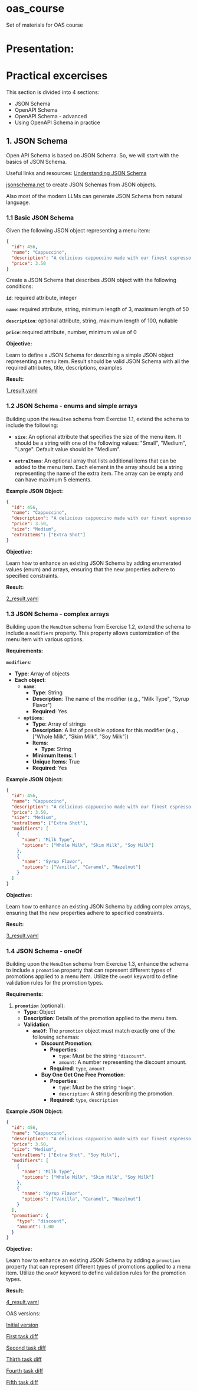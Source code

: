 # oas_course
Set of materials for OAS course


# Presentation:
<!-- TODO link to the presentation -->

# Practical excercises

This section is divided into 4 sections:
 - JSON Schema
 - OpenAPI Schema
 - OpenAPI Schema - advanced
 - Using OpenAPI Schema in practice

## 1. JSON Schema

Open API Schema is based on JSON Schema. So, we will start with the basics of JSON Schema.

Useful links and resources:
[Understanding JSON Schema](https://json-schema.org/understanding-json-schema/basics.html)

[jsonschema.net](https://jsonschema.net/) to create JSON Schemas from JSON objects.

Also most of the modern LLMs can generate JSON Schema from natural language.

### 1.1 Basic JSON Schema

Given the following JSON object representing a menu item:

```json
{
  "id": 456,
  "name": "Cappuccino",
  "description": "A delicious cappuccino made with our finest espresso.",
  "price": 3.50
}
```
Create a JSON Schema that describes JSON object with the following conditions:

**`id`**: required attribute, integer

**`name`**: required attribute, string, minimum length of 3, maximum length of 50

**`description`**: optional attribute, string, maximum length of 100, nullable

**`price`**: required attribute, number, minimum value of 0

**Objective:**

Learn to define a JSON Schema for describing a simple JSON object representing a menu item. Result should be valid JSON Schema with all the required attributes, title, descriptions, examples

**Result:**

[1_result.yaml](JSON_schema/1_result.yaml)

### 1.2 JSON Schema - enums and simple arrays

Building upon the `MenuItem` schema from Exercise 1.1, extend the schema to include the following:

- **`size`**: An optional attribute that specifies the size of the menu item. It should be a string with one of the following values: "Small", "Medium", "Large". Default value should be "Medium".

- **`extraItems`**: An optional array that lists additional items that can be added to the menu item. Each element in the array should be a string representing the name of the extra item. The array can be empty and can have maximum 5 elements.

**Example JSON Object:**

```json
{
  "id": 456,
  "name": "Cappuccino",
  "description": "A delicious cappuccino made with our finest espresso.",
  "price": 3.50,
  "size": "Medium",
  "extraItems": ["Extra Shot"]
}
```

**Objective:**

Learn how to enhance an existing JSON Schema by adding enumerated values (enum) and arrays, ensuring that the new properties adhere to specified constraints.

**Result:**

[2_result.yaml](JSON_schema/2_result.yaml)

### 1.3 JSON Schema - complex arrays

Building upon the `MenuItem` schema from Exercise 1.2, extend the schema to include a `modifiers` property. This property allows customization of the menu item with various options.

**Requirements:**

**`modifiers`**:
   - **Type**: Array of objects
   - **Each object**:
     - **`name`**:
       - **Type**: String
       - **Description**: The name of the modifier (e.g., "Milk Type", "Syrup Flavor")
       - **Required**: Yes
     - **`options`**:
       - **Type**: Array of strings
       - **Description**: A list of possible options for this modifier (e.g., ["Whole Milk", "Skim Milk", "Soy Milk"])
       - **Items**:
         - **Type**: String
       - **Minimum Items**: 1
       - **Unique Items**: True
       - **Required**: Yes

**Example JSON Object:**

```json
{
  "id": 456,
  "name": "Cappuccino",
  "description": "A delicious cappuccino made with our finest espresso.",
  "price": 3.50,
  "size": "Medium",
  "extraItems": ["Extra Shot"],
  "modifiers": [
    {
      "name": "Milk Type",
      "options": ["Whole Milk", "Skim Milk", "Soy Milk"]
    },
    {
      "name": "Syrup Flavor",
      "options": ["Vanilla", "Caramel", "Hazelnut"]
    }
  ]
}
```

**Objective:**

Learn how to enhance an existing JSON Schema by adding complex arrays, ensuring that the new properties adhere to specified constraints.

**Result:**

[3_result.yaml](JSON_schema/3_result.yaml)

### 1.4 JSON Schema - oneOf

Building upon the `MenuItem` schema from Exercise 1.3, enhance the schema to include a `promotion` property that can represent different types of promotions applied to a menu item. Utilize the `oneOf` keyword to define validation rules for the promotion types.

**Requirements:**

1. **`promotion`** (optional):
   - **Type**: Object
   - **Description**: Details of the promotion applied to the menu item.
   - **Validation**:
     - **`oneOf`**: The `promotion` object must match exactly one of the following schemas:
       - **Discount Promotion**:
         - **Properties**:
           - `type`: Must be the string `"discount"`.
           - `amount`: A number representing the discount amount.
         - **Required**: `type`, `amount`
       - **Buy One Get One Free Promotion**:
         - **Properties**:
           - `type`: Must be the string `"bogo"`.
           - `description`: A string describing the promotion.
         - **Required**: `type`, `description`

**Example JSON Object:**

```json
{
  "id": 456,
  "name": "Cappuccino",
  "description": "A delicious cappuccino made with our finest espresso.",
  "price": 3.50,
  "size": "Medium",
  "extraItems": ["Extra Shot", "Soy Milk"],
  "modifiers": [
    {
      "name": "Milk Type",
      "options": ["Whole Milk", "Skim Milk", "Soy Milk"]
    },
    {
      "name": "Syrup Flavor",
      "options": ["Vanilla", "Caramel", "Hazelnut"]
    }
  ],
  "promotion": {
    "type": "discount",
    "amount": 1.00
  }
}
```

**Objective:**

Learn how to enhance an existing JSON Schema by adding a `promotion` property that can represent different types of promotions applied to a menu item. Utilize the `oneOf` keyword to define validation rules for the promotion types.

**Result:**

[4_result.yaml](JSON_schema/4_result.yaml)



OAS versions:

[Initial version](https://github.com/DXHeroes/oas_course/commit/fb8391b789b360007c5e29cdddb8c18ac52bcd41)

[First task diff](https://github.com/DXHeroes/oas_course/commit/c2233d7793e1f54603f79e2297125dd115a8e410)

[Second task diff](https://github.com/DXHeroes/oas_course/commit/a8191f9df8f96e464dec874e5b56260a0a1b78c9)

[Thirth task diff](https://github.com/DXHeroes/oas_course/commit/f382d93bc7d8bc6b32b8168392154ca42ec92337)

[Fourth task diff](https://github.com/DXHeroes/oas_course/commit/09e04d3d9bfae59c6d7e9cbf939963c32fcfbfa7)

[Fifth task diff](https://github.com/DXHeroes/oas_course/commit/75f46c928e91a3b7fe967cbc27052a47d79ce0b2)
